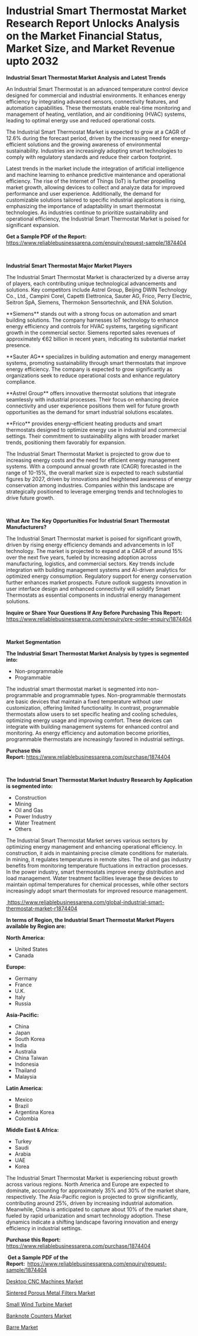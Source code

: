 <p><h1>Industrial Smart Thermostat Market Research Report Unlocks Analysis on the Market Financial Status, Market Size, and Market Revenue upto 2032</h1></p><p><strong>Industrial Smart Thermostat Market Analysis and Latest Trends</strong></p>
<p><p>An Industrial Smart Thermostat is an advanced temperature control device designed for commercial and industrial environments. It enhances energy efficiency by integrating advanced sensors, connectivity features, and automation capabilities. These thermostats enable real-time monitoring and management of heating, ventilation, and air conditioning (HVAC) systems, leading to optimal energy use and reduced operational costs.</p><p>The Industrial Smart Thermostat Market is expected to grow at a CAGR of 12.6% during the forecast period, driven by the increasing need for energy-efficient solutions and the growing awareness of environmental sustainability. Industries are increasingly adopting smart technologies to comply with regulatory standards and reduce their carbon footprint. </p><p>Latest trends in the market include the integration of artificial intelligence and machine learning to enhance predictive maintenance and operational efficiency. The rise of the Internet of Things (IoT) is further propelling market growth, allowing devices to collect and analyze data for improved performance and user experience. Additionally, the demand for customizable solutions tailored to specific industrial applications is rising, emphasizing the importance of adaptability in smart thermostat technologies. As industries continue to prioritize sustainability and operational efficiency, the Industrial Smart Thermostat Market is poised for significant expansion.</p></p>
<p><strong>Get a Sample PDF of the Report:&nbsp;</strong> <a href="https://www.reliablebusinessarena.com/enquiry/request-sample/1874404?utm_campaign=2116&utm_medium=2&utm_source=Github&utm_content=ia&utm_term=11042025&utm_id=industrial-smart-thermostat">https://www.reliablebusinessarena.com/enquiry/request-sample/1874404</a></p>
<p>&nbsp;</p>
<p><strong>Industrial Smart Thermostat Major Market Players</strong></p>
<p><p>The Industrial Smart Thermostat Market is characterized by a diverse array of players, each contributing unique technological advancements and solutions. Key competitors include Astrel Group, Beijing DWIN Technology Co., Ltd., Campini Corel, Capetti Elettronica, Sauter AG, Frico, Perry Electric, Seitron SpA, Siemens, Thermokon Sensortechnik, and ENA Solution.</p><p>**Siemens** stands out with a strong focus on automation and smart building solutions. The company harnesses IoT technology to enhance energy efficiency and controls for HVAC systems, targeting significant growth in the commercial sector. Siemens reported sales revenues of approximately €62 billion in recent years, indicating its substantial market presence.</p><p>**Sauter AG** specializes in building automation and energy management systems, promoting sustainability through smart thermostats that improve energy efficiency. The company is expected to grow significantly as organizations seek to reduce operational costs and enhance regulatory compliance.</p><p>**Astrel Group** offers innovative thermostat solutions that integrate seamlessly with industrial processes. Their focus on enhancing device connectivity and user experience positions them well for future growth opportunities as the demand for smart industrial solutions escalates.</p><p>**Frico** provides energy-efficient heating products and smart thermostats designed to optimize energy use in industrial and commercial settings. Their commitment to sustainability aligns with broader market trends, positioning them favorably for expansion.</p><p>The Industrial Smart Thermostat Market is projected to grow due to increasing energy costs and the need for efficient energy management systems. With a compound annual growth rate (CAGR) forecasted in the range of 10-15%, the overall market size is expected to reach substantial figures by 2027, driven by innovations and heightened awareness of energy conservation among industries. Companies within this landscape are strategically positioned to leverage emerging trends and technologies to drive future growth.</p></p>
<p>&nbsp;</p>
<p><strong>What Are The Key Opportunities For Industrial Smart Thermostat Manufacturers?</strong></p>
<p><p>The Industrial Smart Thermostat market is poised for significant growth, driven by rising energy efficiency demands and advancements in IoT technology. The market is projected to expand at a CAGR of around 15% over the next five years, fueled by increasing adoption across manufacturing, logistics, and commercial sectors. Key trends include integration with building management systems and AI-driven analytics for optimized energy consumption. Regulatory support for energy conservation further enhances market prospects. Future outlook suggests innovation in user interface design and enhanced connectivity will solidify Smart Thermostats as essential components in industrial energy management solutions.</p></p>
<p><strong>Inquire or Share Your Questions If Any Before Purchasing This Report:</strong> <a href="https://www.reliablebusinessarena.com/enquiry/pre-order-enquiry/1874404?utm_campaign=2116&utm_medium=2&utm_source=Github&utm_content=ia&utm_term=11042025&utm_id=industrial-smart-thermostat">https://www.reliablebusinessarena.com/enquiry/pre-order-enquiry/1874404</a></p>
<p>&nbsp;</p>
<p><strong>Market Segmentation</strong></p>
<p><strong>The Industrial Smart Thermostat Market Analysis by types is segmented into:</strong></p>
<p><ul><li>Non-programmable</li><li>Programmable</li></ul></p>
<p><p>The industrial smart thermostat market is segmented into non-programmable and programmable types. Non-programmable thermostats are basic devices that maintain a fixed temperature without user customization, offering limited functionality. In contrast, programmable thermostats allow users to set specific heating and cooling schedules, optimizing energy usage and improving comfort. These devices can integrate with building management systems for enhanced control and monitoring. As energy efficiency and automation become priorities, programmable thermostats are increasingly favored in industrial settings.</p></p>
<p><strong>Purchase this Report:&nbsp;</strong><a href="https://www.reliablebusinessarena.com/purchase/1874404?utm_campaign=2116&utm_medium=2&utm_source=Github&utm_content=ia&utm_term=11042025&utm_id=industrial-smart-thermostat">https://www.reliablebusinessarena.com/purchase/1874404</a></p>
<p>&nbsp;</p>
<p><strong>The Industrial Smart Thermostat Market Industry Research by Application is segmented into:</strong></p>
<p><ul><li>Construction</li><li>Mining</li><li>Oil and Gas</li><li>Power Industry</li><li>Water Treatment</li><li>Others</li></ul></p>
<p><p>The Industrial Smart Thermostat Market serves various sectors by optimizing energy management and enhancing operational efficiency. In construction, it aids in maintaining precise climate conditions for materials. In mining, it regulates temperatures in remote sites. The oil and gas industry benefits from monitoring temperature fluctuations in extraction processes. In the power industry, smart thermostats improve energy distribution and load management. Water treatment facilities leverage these devices to maintain optimal temperatures for chemical processes, while other sectors increasingly adopt smart thermostats for improved resource management.</p></p>
<p><a href="https://www.reliablebusinessarena.com/global-industrial-smart-thermostat-market-r1874404?utm_campaign=2116&utm_medium=2&utm_source=Github&utm_content=ia&utm_term=11042025&utm_id=industrial-smart-thermostat">&nbsp;https://www.reliablebusinessarena.com/global-industrial-smart-thermostat-market-r1874404</a></p>
<p><strong>In terms of Region, the Industrial Smart Thermostat Market Players available by Region are:</strong></p>
<p>
    <p> <strong> North America: </strong>
        <ul>
            <li>United States</li>
            <li>Canada</li>
        </ul>
        </p> 
    <p> <strong> Europe: </strong>
        <ul>
            <li>Germany</li>
            <li>France</li>
            <li>U.K.</li>
            <li>Italy</li>
            <li>Russia</li>
        </ul>
        </p> 
    <p> <strong> Asia-Pacific: </strong>
        <ul>
            <li>China</li>
            <li>Japan</li>
            <li>South Korea</li>
            <li>India</li>
            <li>Australia</li>
            <li>China Taiwan</li>
            <li>Indonesia</li>
            <li>Thailand</li>
            <li>Malaysia</li>
        </ul>
        </p> 
    <p> <strong> Latin America: </strong>
        <ul>
            <li>Mexico</li>
            <li>Brazil</li>
            <li>Argentina Korea</li>
            <li>Colombia</li>
        </ul>
        </p> 
    <p> <strong> Middle East & Africa: </strong>
        <ul>
            <li>Turkey</li>
            <li>Saudi</li>
            <li>Arabia</li>
            <li>UAE</li>
            <li>Korea</li>
        </ul>
    </p>
    </p>
<p><p>The Industrial Smart Thermostat Market is experiencing robust growth across various regions. North America and Europe are expected to dominate, accounting for approximately 35% and 30% of the market share, respectively. The Asia-Pacific region is projected to grow significantly, contributing around 25%, driven by increasing industrial automation. Meanwhile, China is anticipated to capture about 10% of the market share, fueled by rapid urbanization and smart technology adoption. These dynamics indicate a shifting landscape favoring innovation and energy efficiency in industrial settings.</p></p>
<p><strong>Purchase this Report: </strong><a href="https://www.reliablebusinessarena.com/purchase/1874404?utm_campaign=2116&utm_medium=2&utm_source=Github&utm_content=ia&utm_term=11042025&utm_id=industrial-smart-thermostat">https://www.reliablebusinessarena.com/purchase/1874404</a></p>
<p>&nbsp;<strong>Get a Sample PDF of the Report:&nbsp;&nbsp;</strong><a href="https://www.reliablebusinessarena.com/enquiry/request-sample/1874404?utm_campaign=2116&utm_medium=2&utm_source=Github&utm_content=ia&utm_term=11042025&utm_id=industrial-smart-thermostat">https://www.reliablebusinessarena.com/enquiry/request-sample/1874404</a></p>
<p><strong></strong></p>
<p><p><a href="https://github.com/motosyuliq/Market-Research-Report-List-1/blob/main/desktop-cnc-machines-market.md?utm_campaign=2116&utm_medium=2&utm_source=Github&utm_content=ia&utm_term=11042025&utm_id=industrial-smart-thermostat">Desktop CNC Machines Market</a></p><p><a href="https://github.com/nsmifidget3/Market-Research-Report-List-1/blob/main/sintered-porous-metal-filters-market.md?utm_campaign=2116&utm_medium=2&utm_source=Github&utm_content=ia&utm_term=11042025&utm_id=industrial-smart-thermostat">Sintered Porous Metal Filters Market</a></p><p><a href="https://github.com/muskoaizahfi/Market-Research-Report-List-1/blob/main/small-wind-turbine-market.md?utm_campaign=2116&utm_medium=2&utm_source=Github&utm_content=ia&utm_term=11042025&utm_id=industrial-smart-thermostat">Small Wind Turbine Market</a></p><p><a href="https://github.com/lotoahshaiek/Market-Research-Report-List-1/blob/main/banknote-counters-market.md?utm_campaign=2116&utm_medium=2&utm_source=Github&utm_content=ia&utm_term=11042025&utm_id=industrial-smart-thermostat">Banknote Counters Market</a></p><p><a href="https://github.com/orlinvisonju/Market-Research-Report-List-1/blob/main/barre-market.md?utm_campaign=2116&utm_medium=2&utm_source=Github&utm_content=ia&utm_term=11042025&utm_id=industrial-smart-thermostat">Barre Market</a></p></p>